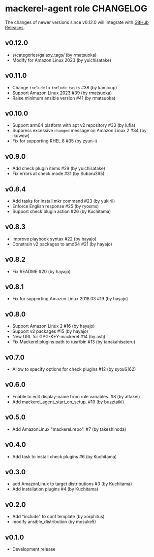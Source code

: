 mackerel-agent role CHANGELOG
=================================
The changes of newer versions since v0.12.0 will integrate with [GitHub Releases](https://github.com/mackerelio/ansible-mackerel-agent/releases).

v0.12.0
-------
- s/categories/galaxy_tags/ (by rmatsuoka)
- Modify for Amazon Linux 2023 (by yuichisatake)

v0.11.0
-------

- Change `include` to `include_tasks` #38 (by kamicup)
- Support Amazon Linux 2023 #39 (by rmatsuoka)
- Raise minimum ansible version #41 (by rmatsuoka)

v0.10.0
-------

- Support arm64 platform with apt v2 repository #33 (by lufia)
- Suppress excessive `changed` message on Amazon Linux 2 #34 (by ikuwow)
- Fix for supporting RHEL 8 #35 (by zyun-i)

v0.9.0
------

- Add check plugin items #29 (by yuichisatake)
- Fix errors at check mode #31 (by Subaru365)

v0.8.4
------

- Add tasks for install mkr command #23 (by yukirii)
- Enforce English response #25 (by ryosms)
- Support check plugin action #26 (by Kuchitama)

v0.8.3
------

- Improve playbook syntax #22 (by hayajo)
- Constrain v2 packages to amd64 #21 (by hayajo)

v0.8.2
------
- Fix README #20 (by hayajo)

v0.8.1
------
- Fix for supporting Amazon Linux 2018.03 #19 (by hayajo)

v0.8.0
------
- Support Amazon Linux 2 #16 (by hayajo)
- Support v2 packages #15 (by hayajo)
- New URL for GPG-KEY-mackerel #14 (by astj)
- Fix Mackerel plugins path to /usr/bin #13 (by tanakahisateru)

v0.7.0
------
- Allow to specify options for check plugins #12 (by syou6162)

v0.6.0
------
- Enable to edit display-name from role variables. #8 (by attakei)
- Add mackerel_agent_start_on_setup. #10 (by buzztaiki)

v0.5.0
------
- Add AmazonLinux "mackerel.repo". #7 (by takeshinoda)

v0.4.0
------
- Add task to install check plugins #6 (by Kuchitama)

v0.3.0
------
- add AmazonLinux to target distributions #3 (by Kuchitama)
- Add installation plugins #4 (by Kuchitama)

v0.2.0
------
- Add "include" to conf template (by xorphitus)
- modify ansible_distribution (by mosuke5)

v0.1.0
------
- Development release

